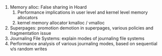
1. Memory alloc: False sharing in Hoard
	1. Performance implications in user level and kernel level memory allocators
	2. kernel memory allocator kmalloc / vmalloc
2. Superpages: promotion demotion in superpages, various policies and fragmentation issue
3. Journaling File Systems: explain modes of journaling file systems
4. Performance analysis of various journaling modes, based on sequential v/s random writes